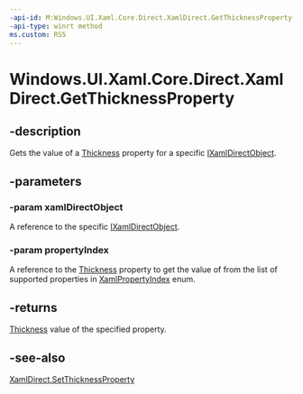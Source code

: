 ```yaml
---
-api-id: M:Windows.UI.Xaml.Core.Direct.XamlDirect.GetThicknessProperty(Windows.UI.Xaml.Core.Direct.IXamlDirectObject,Windows.UI.Xaml.Core.Direct.XamlPropertyIndex)
-api-type: winrt method
ms.custom: RS5
---
```


<!-- Method syntax.
public Thickness XamlDirect.GetThicknessProperty(IXamlDirectObject xamlDirectObject, XamlPropertyIndex propertyIndex)
-->

# Windows.UI.Xaml.Core.Direct.XamlDirect.GetThicknessProperty

## -description
Gets the value of a [Thickness](../windows.ui.xaml/thickness.md) property for a specific [IXamlDirectObject](ixamldirectobject.md).


## -parameters
### -param xamlDirectObject
A reference to the specific [IXamlDirectObject](ixamldirectobject.md).

### -param propertyIndex
A reference to the [Thickness](../windows.ui.xaml/thickness.md) property to get the value of from the list of supported properties in [XamlPropertyIndex](xamlpropertyindex.md) enum.

## -returns
[Thickness](../windows.ui.xaml/thickness.md) value of the specified property.

## -see-also
[XamlDirect.SetThicknessProperty](xamldirect_setthicknessproperty_795132375.md)

